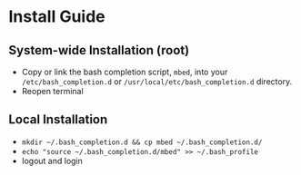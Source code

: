 # Install Guide

## System-wide Installation (root)

- Copy or link the bash completion script, `mbed`,  into your `/etc/bash_completion.d` or `/usr/local/etc/bash_completion.d` directory.
- Reopen terminal

## Local Installation

- `mkdir ~/.bash_completion.d && cp mbed ~/.bash_completion.d/`
- `echo "source ~/.bash_completion.d/mbed" >> ~/.bash_profile`
- logout and login

